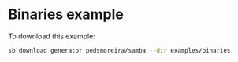 # Binaries example

To download this example:

```bash
sb download generator pedsmoreira/samba --dir examples/binaries
```
